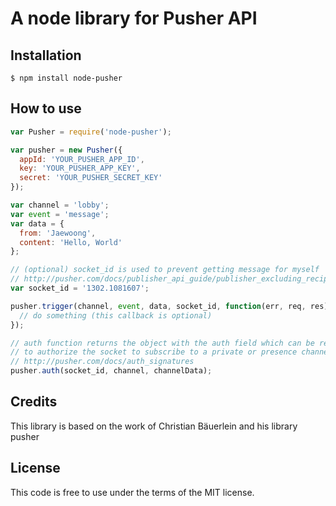 # A node library for Pusher API

## Installation
```
$ npm install node-pusher
```

## How to use

```javascript
var Pusher = require('node-pusher');

var pusher = new Pusher({
  appId: 'YOUR_PUSHER_APP_ID',
  key: 'YOUR_PUSHER_APP_KEY',
  secret: 'YOUR_PUSHER_SECRET_KEY'
});

var channel = 'lobby';
var event = 'message';
var data = {
  from: 'Jaewoong',
  content: 'Hello, World'
};

// (optional) socket_id is used to prevent getting message for myself
// http://pusher.com/docs/publisher_api_guide/publisher_excluding_recipients
var socket_id = '1302.1081607';

pusher.trigger(channel, event, data, socket_id, function(err, req, res) {
  // do something (this callback is optional)
});

// auth function returns the object with the auth field which can be returned from our sever
// to authorize the socket to subscribe to a private or presence channel
// http://pusher.com/docs/auth_signatures
pusher.auth(socket_id, channel, channelData);
```

## Credits

This library is based on the work of Christian Bäuerlein and his library pusher

## License

This code is free to use under the terms of the MIT license.
